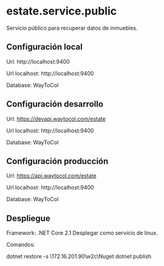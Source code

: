 # estate.service.public

Servicio público para recuperar datos de inmuebles.


## Configuración local
Url: http://localhost:9400

Url localhost: http://localhost:9400

Database: WayToCol


## Configuración desarrollo
Url: https://devapi.waytocol.com/estate

Url localhost: http://localhost:9400

Database: WayToCol


## Configuración producción
Url: https://api.waytocol.com/estate

Url localhost: http://localhost:9400

Database: WayToCol


## Despliegue
Framework: .NET Core 2.1
Desplegar como servicio de linux.

Comandos:

dotnet restore -s \\172.16.201.90\w2c\Nuget
dotnet publish
